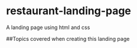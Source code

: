 # restaurant-landing-page
A landing page using html and css

##Topics covered when creating this landing page

```Floats: >The float CSS property places an element on the left or right side of its container, allowing text and inline elements to wrap around it. The element is removed from the normal flow of the page, though still remaining a part of the flow.
```
